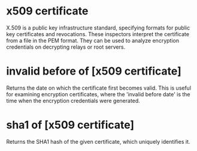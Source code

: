 # x509 certificate

X.509 is a public key infrastructure standard, specifying formats for public key certificates and revocations. These inspectors interpret the certificate from a file in the PEM format. They can be used to analyze encryption credentials on decrypting relays or root servers.

# invalid before of [x509 certificate]

Returns the date on which the certificate first becomes valid. This is useful for examining encryption certificates, where the &#39;invalid before date&#39; is the time when the encryption credentials were generated.

# sha1 of [x509 certificate]

Returns the SHA1 hash of the given certificate, which uniquely identifies it.
